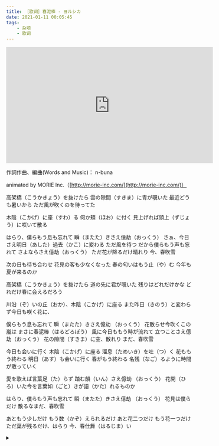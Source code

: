 ```yaml
---
title: ［歌词］春泥棒 - ヨルシカ
date: 2021-01-11 00:05:45
tags:
    - 杂项
    - 歌词
---
```


<iframe width="560" height="315" src="https://www.youtube.com/embed/Sw1Flgub9s8" frameborder="0" allow="accelerometer; autoplay; clipboard-write; encrypted-media; gyroscope; picture-in-picture" allowfullscreen></iframe>

<!-- more -->
作詞作曲、編曲(Words and Music)： n-buna

animated by MORIE Inc.（[http://morie-inc.com/](http://morie-inc.com/)）

高架橋（こうかきょう）を抜けたら
雲の隙間（すきま）に青が覗いた 
最近どうも暑いから
ただ風が吹くのを待ってた 

木陰（こかげ）に座（すわ）る 
何か頬（ほお）に付く 
見上げれば頭上（ずじょう）に咲いて散る 

はらり、僕らもう息も忘れて 
瞬（またた）きさえ億劫（おっくう） 
さぁ、今日さえ明日（あした）過去（かこ）に変わる 
ただ風を待つ 
だから僕らもう声も忘れて 
さよならさえ億劫（おっくう） 
ただ花が降るだけ晴れり 
今、春吹雪 

次の日も待ち合わせ 
花見の客も少なくなった 
春の匂いはもう止（や）む 
今年も夏が来るのか 

高架橋（こうかきょう）を抜けたら
道の先に君が覗いた 
残りはどれだけかな 
どれだけ春に会えるだろう 

川沿（ぞ）いの丘（おか）、木陰（こかげ）に座る 
また昨日（きのう）と変わらず今日も咲く花に、

僕らもう息も忘れて 
瞬（またた）きさえ億劫 （おっくう）
花散らせ今吹くこの嵐は 
まさに春泥棒（はるどろぼう） 
風に今日ももう時が流れて 
立つことさえ億劫（おっくう） 
花の隙間（すきま）に空、散れり 
まだ、春吹雪 

今日も会いに行く 
木陰（こかげ）に座る 
溜息（ためいき）を吐（つ）く 
花ももう終わる 
明日（あす）も会いに行く 
春がもう終わる 
名残（なご）るように時間が散っていく 

愛を歌えば言葉足（た）らず 
踏む韻（いん）さえ億劫 （おっくう）
花開（ひろ）いた今を言葉如（ごと）きが語（かた）れるものか 

はらり、僕らもう声も忘れて 
瞬（またた）きさえ億劫 （おっくう）
花見は僕らだけ 
散るなまだ、春吹雪 

あともう少しだけ 
もう数（かぞ）えられるだけ 
あと花二つだけ 
もう花一つだけ 
ただ葉が残るだけ、はらり 
今、春仕舞（はるじま）い

<details>
<summary></summary>
只标了自己不一定能记住和不懂的假名，自用。
</details>
